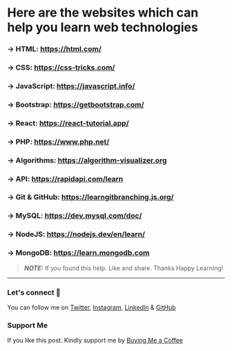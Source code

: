 # Here are the websites which can help you learn web technologies

### → HTML: https://html.com/

### → CSS: https://css-tricks.com/

### → JavaScript: https://javascript.info/

### → Bootstrap: https://getbootstrap.com/

### → React: https://react-tutorial.app/

### → PHP: https://www.php.net/

### → Algorithms: https://algorithm-visualizer.org

### → API: https://rapidapi.com/learn

### → Git & GitHub: https://learngitbranching.js.org/

### → MySQL: https://dev.mysql.com/doc/

### → NodeJS: https://nodejs.dev/en/learn/

### → MongoDB: https://learn.mongodb.com

> **_NOTE:_** If you found this help. Like and share. Thanks Happy Learning!

---

### Let's connect 💜

You can follow me on [Twitter](https://twitter.com/MrDanishSaleem), [Instagram](https://www.instagram.com/mrdanishsaleem/), [LinkedIn](https://www.linkedin.com/in/mrdanishsaleem/) & [GitHub](https://github.com/mrdanishsaleem/)

### Support Me

If you like this post. Kindly support me by [Buying Me a Coffee](https://www.buymeacoffee.com/mrdanishsaleem)
